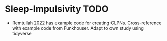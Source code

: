# Sleep-Impulsivity TODO
- Remtullah 2022 has example code for creating CLPNs. Cross-reference with example code from Funkhouser. Adapt to own study using tidyverse
